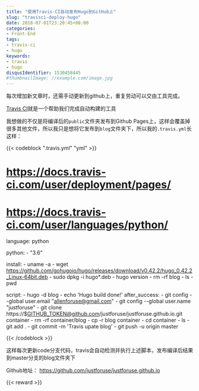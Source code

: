 ```yaml
---
title: "使用Travis-CI自动发布Hugo到GitHub上"
slug: "travisci-deploy-hugo"
date: 2018-07-01T23:20:45+08:00
categories:
- Front-End
tags:
- travis-ci
- hugo
keywords:
- travis
- hugo
disqusIdentifier: 1530458445
#thumbnailImage: //example.com/image.jpg
---
```


每次增加新文章时，还需手动更新到github上，重复劳动可以交由工具完成。

[Travis CI](https://travis-ci.org/)就是一个帮助我们完成自动构建的工具
<!--more-->

我想做的不仅是将编译后的`public`文件夹发布到Github Pages上，这样会覆盖掉很多其他文件，所以我只是想将它发布到`blog`文件夹下，所以我的`.travis.yml`长这样：

{{< codeblock ".travis.yml" "yml" >}}
# https://docs.travis-ci.com/user/deployment/pages/
# https://docs.travis-ci.com/user/languages/python/
language: python

python:
    - "3.6"

install:
    - uname -a
    - wget https://github.com/gohugoio/hugo/releases/download/v0.42.2/hugo_0.42.2_Linux-64bit.deb
    - sudo dpkg -i hugo*.deb
    - hugo version
    - rm -rf blog
    - ls
    - pwd

script:
    - hugo -d blog
    - echo 'Hugo build done!'
after_success:
    - git config --global user.email "allenforuse@gmail.com"
    - git config --global user.name "justforuse"
    - git clone https://$GITHUB_TOKEN@github.com/justforuse/justforuse.github.io.git container
    - rm -rf container/blog
    - cp -r blog container 
    - cd container
    - ls
    - git add .
    - git commit -m 'Travis upate blog'
    - git push -u origin master

{{< /codeblock >}}

这样每次更新code分支代码，travis会自动检测并执行上述脚本，发布编译后结果到master分支的blog文件夹下

Github地址： https://github.com/justforuse/justforuse.github.io

{{< reward >}}
